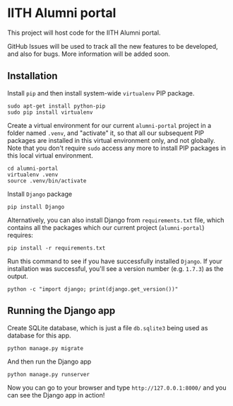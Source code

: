 IITH Alumni portal
==================

This project will host code for the IITH Alumni portal.

GitHub Issues will be used to track all the new features to be developed, and
also for bugs. More information will be added soon.


Installation
------------

Install `pip` and then install system-wide `virtualenv` PIP package.

    sudo apt-get install python-pip
    sudo pip install virtualenv

Create a virtual environment for our current `alumni-portal` project in a
folder named `.venv`, and "activate" it, so that all our subsequent PIP
packages are installed in this virtual environment only, and not globally. Note
that you don't require `sudo` access any more to install PIP packages in this
local virtual environment.

    cd alumni-portal
    virtualenv .venv
    source .venv/bin/activate


Install `Django` package

    pip install Django

Alternatively, you can also install Django from `requirements.txt` file, which
contains all the packages which our current project (`alumni-portal`) requires:

    pip install -r requirements.txt

Run this command to see if you have successfully installed `Django`. If your
installation was successful, you'll see a version number (e.g. `1.7.3`) as the
output.

    python -c "import django; print(django.get_version())"

Running the Django app
----------------------

Create SQLite database, which is just a file `db.sqlite3` being used as
database for this app.

    python manage.py migrate

And then run the Django app

    python manage.py runserver

Now you can go to your browser and type `http://127.0.0.1:8000/` and you can
see the Django app in action!
